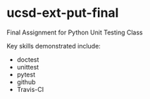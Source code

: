 # ucsd-ext-put-final

Final Assignment for Python Unit Testing Class

Key skills demonstrated include:

* doctest
* unittest
* pytest
* github
* Travis-CI
